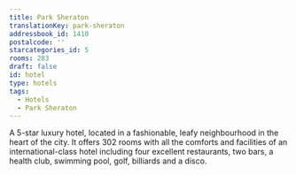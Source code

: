 ```yaml
---
title: Park Sheraton
translationKey: park-sheraton
addressbook_id: 1410
postalcode: ''
starcategories_id: 5
rooms: 283
draft: false
id: hotel
type: hotels
tags:
  - Hotels
  - Park Sheraton
---
```

A 5-star luxury hotel, located in a fashionable, leafy neighbourhood in the heart of the city. It offers 302 rooms with all the comforts and facilities of an international-class hotel including four excellent restaurants, two bars, a health club, swimming pool, golf, billiards and a disco.
